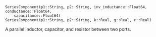 ```
SeriesComponent(p1::String, p2::String, inv_inductance::Float64, conductance::Float64,
    capacitance::Float64)
SeriesComponent(p1::String, p2::String, k::Real, g::Real, c::Real)
```

A parallel inductor, capacitor, and resistor between two ports.
